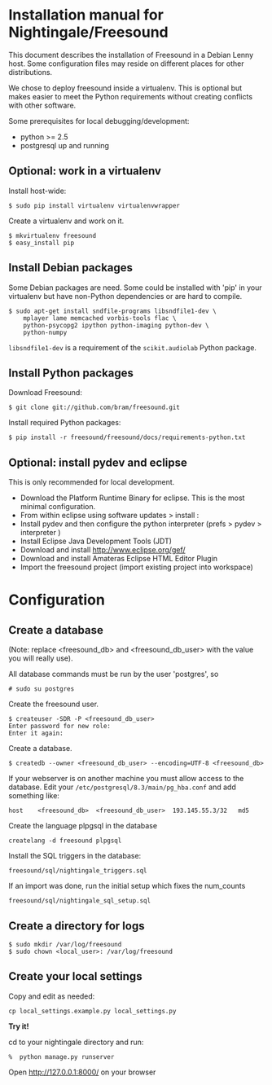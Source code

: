 Installation manual for Nightingale/Freesound
=============================================

This document describes the installation of Freesound in a Debian Lenny host.
Some configuration files may reside on different places for other distributions.

We chose to deploy freesound inside a virtualenv. This is optional but makes
easier to meet the Python requirements without creating conflicts with other
software.

Some prerequisites for local debugging/development:

 * python >= 2.5
 * postgresql up and running



Optional: work in a virtualenv
------------------------------

Install host-wide:

    $ sudo pip install virtualenv virtualenvwrapper

Create a virtualenv and work on it.

    $ mkvirtualenv freesound
    $ easy_install pip


Install Debian packages
-----------------------

Some Debian packages are need. Some could be installed with 'pip' in your
virtualenv but have non-Python dependencies or are hard to compile.

    $ sudo apt-get install sndfile-programs libsndfile1-dev \
        mplayer lame memcached vorbis-tools flac \
        python-psycopg2 ipython python-imaging python-dev \
        python-numpy

`libsndfile1-dev` is a requirement of the `scikit.audiolab` Python package.


Install Python packages
-----------------------

Download Freesound:

    $ git clone git://github.com/bram/freesound.git

Install required Python packages:

    $ pip install -r freesound/freesound/docs/requirements-python.txt



Optional: install pydev and eclipse
-----------------------------------

This is only recommended for local development.

 * Download the Platform Runtime Binary for eclipse. This is the most minimal
   configuration.
 * From within eclipse using software updates > install :
 * Install pydev and then configure the python interpreter
   (prefs > pydev > interpreter )
 * Install Eclipse Java Development Tools (JDT)
 * Download and install http://www.eclipse.org/gef/
 * Download and install Amateras Eclipse HTML Editor Plugin
 * Import the freesound project (import existing project into workspace)


Configuration
=============


Create a database
-----------------

(Note: replace <freesound_db> and <freesound_db_user> with the value you will
really use).

All database commands must be run by the user 'postgres', so

    # sudo su postgres

Create the freesound user.

    $ createuser -SDR -P <freesound_db_user>
	Enter password for new role:
	Enter it again:

Create a database.

    $ createdb --owner <freesound_db_user> --encoding=UTF-8 <freesound_db>

If your webserver is on another machine you must allow access to the database.
Edit your `/etc/postgresql/8.3/main/pg_hba.conf` and add something like:

    host    <freesound_db>  <freesound_db_user>  193.145.55.3/32   md5

Create the language plpgsql in the database

    createlang -d freesound plpgsql

Install the SQL triggers in the database:

	freesound/sql/nightingale_triggers.sql

If an import was done, run the initial setup which fixes the num_counts

	freesound/sql/nightingale_sql_setup.sql

Create a directory for logs
---------------------------

    $ sudo mkdir /var/log/freesound
    $ sudo chown <local_user>: /var/log/freesound


Create your local settings
--------------------------

Copy and edit as needed:

    cp local_settings.example.py local_settings.py

**Try it!**

cd to your nightingale directory and run: 

    %  python manage.py runserver

Open http://127.0.0.1:8000/ on your browser